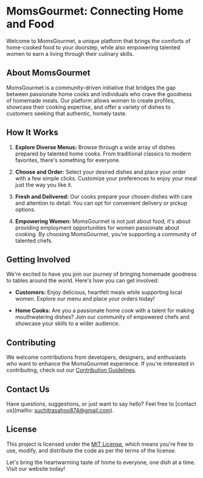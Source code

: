 # MomsGourmet: Connecting Home and Food

Welcome to MomsGourmet, a unique platform that brings the comforts of home-cooked food to your doorstep, while also empowering talented women to earn a living through their culinary skills. 

## About MomsGourmet

MomsGourmet is a community-driven initiative that bridges the gap between passionate home cooks and individuals who crave the goodness of homemade meals. Our platform allows women to create profiles, showcase their cooking expertise, and offer a variety of dishes to customers seeking that authentic, homely taste.

## How It Works

1. **Explore Diverse Menus:** Browse through a wide array of dishes prepared by talented home cooks. From traditional classics to modern favorites, there's something for everyone.

2. **Choose and Order:** Select your desired dishes and place your order with a few simple clicks. Customize your preferences to enjoy your meal just the way you like it.

3. **Fresh and Delivered:** Our cooks prepare your chosen dishes with care and attention to detail. You can opt for convenient delivery or pickup options.

4. **Empowering Women:** MomsGourmet is not just about food; it's about providing employment opportunities for women passionate about cooking. By choosing MomsGourmet, you're supporting a community of talented chefs.

## Getting Involved

We're excited to have you join our journey of bringing homemade goodness to tables around the world. Here's how you can get involved:

- **Customers:** Enjoy delicious, heartfelt meals while supporting local women. Explore our menu and place your orders today!

- **Home Cooks:** Are you a passionate home cook with a talent for making mouthwatering dishes? Join our community of empowered chefs and showcase your skills to a wider audience.

## Contributing

We welcome contributions from developers, designers, and enthusiasts who want to enhance the MomsGourmet experience. If you're interested in contributing, check out our [Contribution Guidelines](CONTRIBUTING.md).

## Contact Us

Have questions, suggestions, or just want to say hello? Feel free to [contact us](mailto: suchitrasahoo874@gmail.com).

## License

This project is licensed under the [MIT License](LICENSE), which means you're free to use, modify, and distribute the code as per the terms of the license.

Let's bring the heartwarming taste of home to everyone, one dish at a time. Visit our website today!
